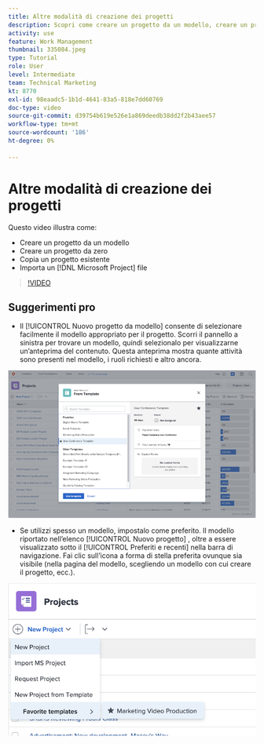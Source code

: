 ```yaml
---
title: Altre modalità di creazione dei progetti
description: Scopri come creare un progetto da un modello, creare un progetto da zero, copiare un progetto esistente o importare un [!DNL Microsoft Project] file.
activity: use
feature: Work Management
thumbnail: 335084.jpeg
type: Tutorial
role: User
level: Intermediate
team: Technical Marketing
kt: 8770
exl-id: 98eaadc5-1b1d-4641-83a5-818e7dd60769
doc-type: video
source-git-commit: d39754b619e526e1a869deedb38dd2f2b43aee57
workflow-type: tm+mt
source-wordcount: '186'
ht-degree: 0%

---
```


# Altre modalità di creazione dei progetti

Questo video illustra come:

* Creare un progetto da un modello
* Creare un progetto da zero
* Copia un progetto esistente
* Importa un [!DNL Microsoft Project] file

>[!VIDEO](https://video.tv.adobe.com/v/335084/?quality=12)

## Suggerimenti pro

* Il [!UICONTROL Nuovo progetto da modello] consente di selezionare facilmente il modello appropriato per il progetto. Scorri il pannello a sinistra per trovare un modello, quindi selezionalo per visualizzarne un’anteprima del contenuto. Questa anteprima mostra quante attività sono presenti nel modello, i ruoli richiesti e altro ancora.

![[!UICONTROL Nuovo progetto da modello] finestra](assets/planner-fund-new-project-from-template-window.png)

* Se utilizzi spesso un modello, impostalo come preferito. Il modello riportato nell’elenco [!UICONTROL Nuovo progetto] , oltre a essere visualizzato sotto il [!UICONTROL Preferiti e recenti] nella barra di navigazione. Fai clic sull’icona a forma di stella preferita ovunque sia visibile (nella pagina del modello, scegliendo un modello con cui creare il progetto, ecc.).

![[!UICONTROL Modelli preferiti] elenco in [!UICONTROL Nuovo progetto] pulsante](assets/planner-fund-template-favorites.png)

<!---
learn more:
create a project using a template
create a project
copy a project
import a project from Microsoft Project
--->
